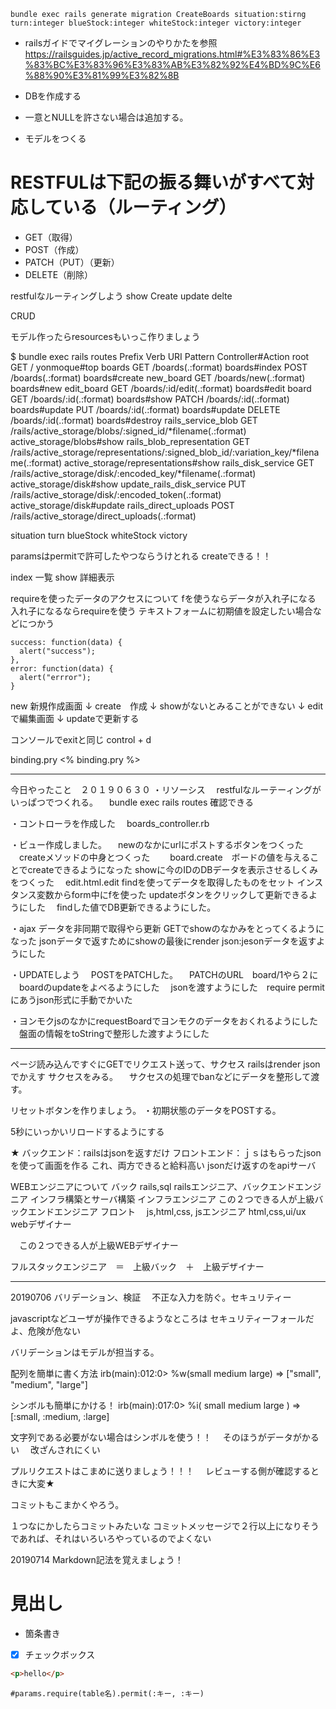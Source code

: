 ```shell
bundle exec rails generate migration CreateBoards situation:stirng turn:integer blueStock:integer whiteStock:integer victory:integer
```

- railsガイドでマイグレーションのやりかたを参照
https://railsguides.jp/active_record_migrations.html#%E3%83%86%E3%83%BC%E3%83%96%E3%83%AB%E3%82%92%E4%BD%9C%E6%88%90%E3%81%99%E3%82%8B

- DBを作成する
- 一意とNULLを許さない場合は追加する。

- モデルをつくる




# RESTFULは下記の振る舞いがすべて対応している（ルーティング）
- GET（取得）
- POST（作成）
- PATCH（PUT）（更新）
- DELETE（削除）

restfulなルーティングしよう
show
Create
update
delte

CRUD

モデル作ったらresourcesもいっこ作りましょう


 $ bundle exec rails routes
                   Prefix Verb   URI Pattern                                                                              Controller#Action
                     root GET    /                                                                                        yonmoque#top
                   boards GET    /boards(.:format)                                                                        boards#index
                          POST   /boards(.:format)                                                                        boards#create
                new_board GET    /boards/new(.:format)                                                                    boards#new
               edit_board GET    /boards/:id/edit(.:format)                                                               boards#edit
                    board GET    /boards/:id(.:format)                                                                    boards#show
                          PATCH  /boards/:id(.:format)                                                                    boards#update
                          PUT    /boards/:id(.:format)                                                                    boards#update
                          DELETE /boards/:id(.:format)                                                                    boards#destroy
       rails_service_blob GET    /rails/active_storage/blobs/:signed_id/*filename(.:format)                               active_storage/blobs#show
rails_blob_representation GET    /rails/active_storage/representations/:signed_blob_id/:variation_key/*filename(.:format) active_storage/representations#show
       rails_disk_service GET    /rails/active_storage/disk/:encoded_key/*filename(.:format)                              active_storage/disk#show
update_rails_disk_service PUT    /rails/active_storage/disk/:encoded_token(.:format)                                      active_storage/disk#update
     rails_direct_uploads POST   /rails/active_storage/direct_uploads(.:format)


<!--
<%= form_tag("/boards", method: "post") do %>
  <%= text_field_tag(:situation) %>
  <%= text_field_tag(:turn) %>
  <%= text_field_tag(:blueStock) %>
  <%= text_field_tag(:whiteStock) %>
  <%= text_field_tag(:victory) %>
  <%= submit_tag("create") %>
<% end %>
-->

situation	turn	blueStock	whiteStock	victory


paramsはpermitで許可したやつならうけとれる
createできる！！


index 一覧
show 詳細表示


requireを使ったデータのアクセスについて
fを使うならデータが入れ子になる
入れ子になるならrequireを使う
テキストフォームに初期値を設定したい場合などにつかう


    success: function(data) {
      alert("success");
    },
    error: function(data) {
      alert("errror");
    }






new 新規作成画面
↓
create　作成
↓
showがないとみることができない
↓
editで編集画面
↓
updateで更新する


コンソールでexitと同じ
control + d

binding.pry
<% binding.pry %>

---------------------------
今日やったこと　２０１９０６３０
・リソーシス
　restfulなルーテーィングがいっぱつでつくれる。
　bundle exec rails routes 確認できる

・コントローラを作成した
　boards_controller.rb

・ビュー作成しました。
　newのなかにurlにポストするボタンをつくった
　createメソッドの中身とつくった
　　board.create　ボードの値を与えることでcreateできるようになった
  showに今のIDのDBデータを表示させるしくみをつくった
　edit.html.edit
    findを使ってデータを取得したものをセット
    インスタンス変数からform中にfを使った
    updateボタンをクリックして更新できるようにした
    　findした値でDB更新できるようにした。
    　　

・ajax
  データを非同期で取得やら更新
  GETでshowのなかみをとってくるようになった
  jsonデータで返すためにshowの最後にrender json:jesonデータを返すようにした

・UPDATEしよう
　POSTをPATCHした。
　PATCHのURL　board/1やら２に
　boardのupdateをよべるようにした
　jsonを渡すようにした　require permitにあうjson形式に手動でかいた
　

・ヨンモクjsのなかにrequestBoardでヨンモクのデータをおくれるようにした
　盤面の情報をtoStringで整形した渡すようにした


---------------------------------
ページ読み込んですぐにGETでリクエスト送って、サクセス
railsはrender jsonでかえす
サクセスをみる。
　サクセスの処理でbanなどにデータを整形して渡す。

リセットボタンを作りましょう。
・初期状態のデータをPOSTする。

5秒にいっかいリロードするようにする


★
バックエンド：railsはjsonを返すだけ
フロントエンド：ｊｓはもらったjsonを使って画面を作る
これ、両方できると給料高い
jsonだけ返すのをapiサーバ

WEBエンジニアについて
  バック
    rails,sql railsエンジニア、バックエンドエンジニア
    インフラ構築とサーバ構築  インフラエンジニア
    この２つできる人が上級バックエンドエンジニア
  フロント
  　js,html,css,  jsエンジニア
    html,css,ui/ux　webデザイナー

  　この２つできる人が上級WEBデザイナー

  フルスタックエンジニア　＝　上級バック　＋　上級デザイナー

-----------------
20190706
バリデーション、検証
　不正な入力を防ぐ。セキュリティー

javascriptなどユーザが操作できるようなところは
セキュリティーフォールだよ、危険が危ない

バリデーションはモデルが担当する。

配列を簡単に書く方法
irb(main):012:0> %w(small medium large)
=> ["small", "medium", "large"]

シンボルも簡単にかける！
irb(main):017:0> %i( small medium large )
=> [:small, :medium, :large]


文字列である必要がない場合はシンボルを使う！！
　そのほうがデータがかるい
　改ざんされにくい


プルリクエストはこまめに送りましょう！！！
　レビューする側が確認するときに大変★

コミットもこまかくやろう。

１つなにかしたらコミットみたいな
コミットメッセージで２行以上になりそうであれば、それはいろいろやっているのでよくない



20190714
Markdown記法を覚えましょう！
# 見出し
- 箇条書き
- [x] チェックボックス


```html
<p>hello</p>
```


    #params.require(table名).permit(:キー, :キー)
